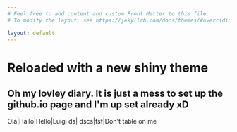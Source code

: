 ```yaml
---
# Feel free to add content and custom Front Matter to this file.
# To modify the layout, see https://jekyllrb.com/docs/themes/#overriding-theme-defaults

layout: default
---
```


# Reloaded with a new shiny theme

## Oh my lovley diary. It is just a mess to set up the github.io page and I'm up set already xD


Ola|Hallo|Hello|Luigi
 ds| dscs|fsf|Don't table on me